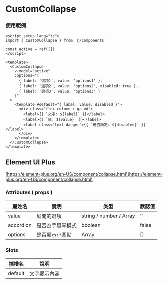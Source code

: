 # CustomCollapse

### 使用範例

```vue
<script setup lang="ts">
import { CustomCollapse } from '@/components'

const active = ref([])
</script>

<template>
  <CustomCollapse
    v-model="active"
    :options="[
      { label: '選項1', value: 'options1' },
      { label: '選項2', value: 'options2', disabled: true },
      { label: '選項3', value: 'options3' }
    ]"
  >
    <template #default="{ label, value, disabled }">
      <div class="flex-column i-ga-md">
        <label>{{ `文字: ${label}` }}</label>
        <label>{{ `值: ${value}` }}</label>
        <label class="text-danger">{{ `是否鎖定: ${disabled}` }}</label>
      </div>
    </template>
  </CustomCollapse>
</template>
```

## Element UI Plus

[https://element-plus.org/en-US/component/collapse.html](https://element-plus.org/en-US/component/collapse.html)

### Attributes ( props )

| 屬姓名    | 說明             | 类型                    | 默認值 |
| --------- | ---------------- | ----------------------- | ------ |
| value     | 展開的選項       | string / number / Array | ''     |
| accordion | 是否為手風琴模式 | boolean                 | false  |
| options   | 是否顯示小圓點   | Array                   | []     |

### Slots

| 插槽名  | 說明         |
| ------- | ------------ |
| default | 文字顯示內容 |
